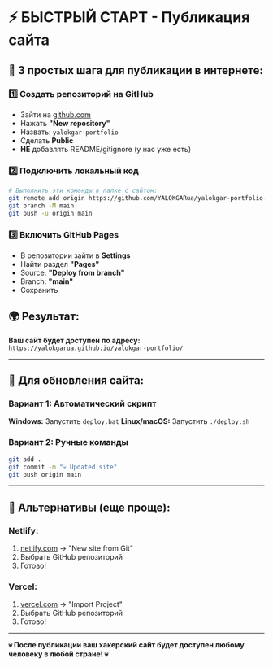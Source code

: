 # ⚡ БЫСТРЫЙ СТАРТ - Публикация сайта

## 🚀 3 простых шага для публикации в интернете:

### 1️⃣ Создать репозиторий на GitHub
- Зайти на [github.com](https://github.com)
- Нажать **"New repository"**
- Назвать: `yalokgar-portfolio`
- Сделать **Public**
- **НЕ** добавлять README/gitignore (у нас уже есть)

### 2️⃣ Подключить локальный код
```bash
# Выполнить эти команды в папке с сайтом:
git remote add origin https://github.com/YALOKGARua/yalokgar-portfolio.git
git branch -M main
git push -u origin main
```

### 3️⃣ Включить GitHub Pages
- В репозитории зайти в **Settings**
- Найти раздел **"Pages"**
- Source: **"Deploy from branch"**
- Branch: **"main"**
- Сохранить

## 🌍 Результат:
**Ваш сайт будет доступен по адресу:**
`https://yalokgarua.github.io/yalokgar-portfolio/`

---

## 🔧 Для обновления сайта:

### Вариант 1: Автоматический скрипт
**Windows:** Запустить `deploy.bat`
**Linux/macOS:** Запустить `./deploy.sh`

### Вариант 2: Ручные команды
```bash
git add .
git commit -m "💀 Updated site"
git push origin main
```

---

## 📱 Альтернативы (еще проще):

### Netlify:
1. [netlify.com](https://netlify.com) → "New site from Git"
2. Выбрать GitHub репозиторий
3. Готово!

### Vercel:
1. [vercel.com](https://vercel.com) → "Import Project" 
2. Выбрать GitHub репозиторий
3. Готово!

---

**💀 После публикации ваш хакерский сайт будет доступен любому человеку в любой стране! 💀** 